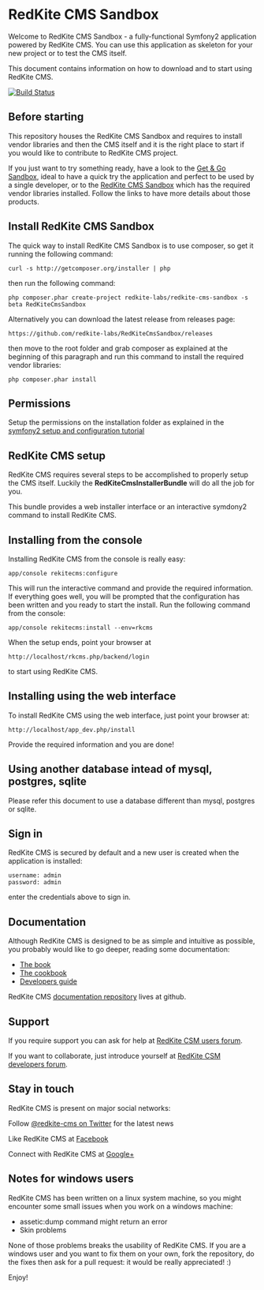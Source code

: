 RedKite CMS Sandbox
===================
Welcome to RedKite CMS Sandbox - a fully-functional Symfony2 application powered by 
RedKite CMS. You can use this application as skeleton for  your new project or to test 
the CMS itself.

This document contains information on how to download and to start using RedKite CMS.

[![Build Status](https://secure.travis-ci.org/redkite-labs/RedKiteCmsSandbox.png)](http://travis-ci.org/redkite-labs/RedKiteCmsSandbox)

Before starting
---------------
This repository houses the RedKite CMS Sandbox and requires to install vendor libraries 
and then the CMS itself and it is the right place to start if you would like to contribute 
to RedKite CMS project.

If you just want to try something ready, have a look to the [Get & Go Sandbox](http://redkite-labs.com/download-get-and-go-redkite-cms-sandbox),
ideal to have a quick try the application and perfect to be used by a single developer, or
to the [RedKite CMS Sandbox](http://redkite-labs.com/download-redkite-cms-sandbox) which has the
required vendor libraries installed. Follow the links to have more details about those products.


Install RedKite CMS Sandbox
---------------------------
The quick way to install RedKite CMS Sandbox is to use composer, so get it running
the following command:

    curl -s http://getcomposer.org/installer | php

then run the following command:

    php composer.phar create-project redkite-labs/redkite-cms-sandbox -s beta RedKiteCmsSandbox

Alternatively you can download the latest release from releases page:

    https://github.com/redkite-labs/RedKiteCmsSandbox/releases

then move to the root folder and grab composer as explained at the beginning of this paragraph 
and run this command to install the required vendor libraries:

    php composer.phar install


Permissions
-----------
Setup the permissions on the installation folder as explained in the [symfony2 setup and configuration
tutorial](http://symfony.com/doc/current/book/installation.html#configuration-and-setup)


RedKite CMS setup
-----------------
RedKite CMS requires several steps to be accomplished to properly setup the CMS itself. Luckily
the **RedKiteCmsInstallerBundle** will do all the job for you. 

This bundle provides a web installer interface or an interactive symdony2 command to install 
RedKite CMS.

Installing from the console
---------------------------
Installing RedKite CMS from the console is really easy:

    app/console rekitecms:configure

This will run the interactive command and provide the required information. If everything goes well,
you will be prompted that the configuration has been written and you ready to start the install. Run
the following command from the console:
    
    app/console rekitecms:install --env=rkcms

When the setup ends, point your browser at

    http://localhost/rkcms.php/backend/login

to start using RedKite CMS.


Installing using the web interface
----------------------------------
To install RedKite CMS using the web interface, just point your browser at:

    http://localhost/app_dev.php/install

Provide the required information and you are done! 


Using another database intead of mysql, postgres, sqlite
--------------------------------------------------------

Please refer this document to use a database different than mysql, postgres or sqlite.

Sign in
-------
RedKite CMS is secured by default and a new user is created when the application is 
installed:

    username: admin
    password: admin

enter the credentials above to sign in.


Documentation
-------------
Although RedKite CMS is designed to be as simple and intuitive as possible, you probably 
would like to go deeper, reading some documentation:

- [The book](http://redkite-labs.com/getting-started-with-redkite-cms)
- [The cookbook](http://redkite-labs.com/redkite-cms-practical-manual-part-1)
- [Developers guide](http://redkite-labs.com/getting-started-contributing-to-redkite-cms)

RedKite CMS [documentation repository](https://github.com/redkite-labs/redkitecms-docs)
lives at github.


Support
-------
If you require support you can ask for help at [RedKite CSM users forum](https://groups.google.com/forum/?hl=it#!forum/redkitecms-users).

If you want to collaborate, just introduce yourself at [RedKite CSM developers forum](https://groups.google.com/forum/?hl=it#!forum/redkitecms-dev).


Stay in touch
-------------
RedKite CMS is present on major social networks:

Follow [@redkite-cms on Twitter](https://twitter.com/redkitecms) for the latest news

Like RedKite CMS at [Facebook](https://www.facebook.com/redkitecms)

Connect with RedKite CMS at [Google+](https://plus.google.com/103994964006724386514)


Notes for windows users
-----------------------
RedKite CMS has been written on a linux system machine, so you might encounter some small issues when
you work on a windows machine:

- assetic:dump command might return an error
- Skin problems

None of those problems breaks the usability of RedKite CMS. If you are a windows user and you want
to fix them on your own, fork the repository, do the fixes then ask for a pull request: it would be really
appreciated! :)

Enjoy!
